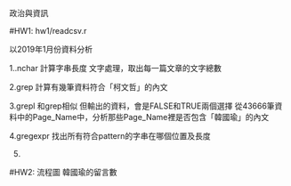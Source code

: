 ﻿政治與資訊

#HW1: hw1/readcsv.r

以2019年1月份資料分析

1..nchar 計算字串長度
文字處理，取出每一篇文章的文字總數

2.grep 計算有幾筆資料符合「柯文哲」的內文

3.grepl 和grep相似
但輸出的資料，會是FALSE和TRUE兩個選擇
從43666筆資料中的Page_Name中，分析那些Page_Name裡是否包含「韓國瑜」的內文

4.gregexpr 找出所有符合pattern的字串在哪個位置及長度

5.



#HW2: 流程圖
韓國瑜的留言數